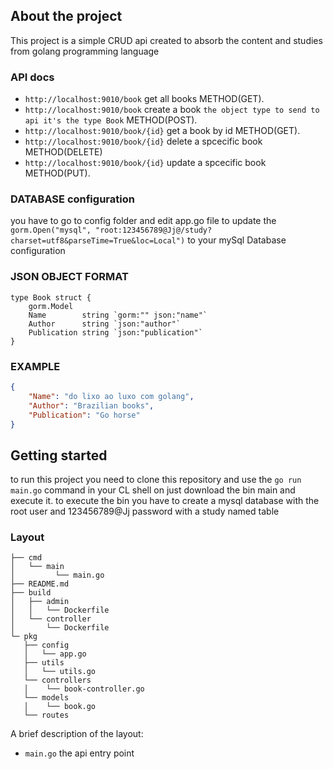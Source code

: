 ## About the project
This project is a simple CRUD api created to absorb the content and studies from golang programming language

### API docs

* `http://localhost:9010/book` get all books METHOD(GET).
* `http://localhost:9010/book` create a book `the object type to send to api it's the type Book` METHOD(POST).
* `http://localhost:9010/book/{id}` get a book by id METHOD(GET).
* `http://localhost:9010/book/{id}` delete a spcecific book METHOD(DELETE) 
* `http://localhost:9010/book/{id}` update a spcecific book METHOD(PUT).

### DATABASE configuration
you have to go to config folder and edit app.go file to update the
```gorm.Open("mysql", "root:123456789@Jj@/study?charset=utf8&parseTime=True&loc=Local")```
to your mySql Database configuration

### JSON OBJECT FORMAT

```
type Book struct {
	gorm.Model
	Name        string `gorm:"" json:"name"`
	Author      string `json:"author"`
	Publication string `json:"publication"`
}
```

### EXAMPLE
```json
{
	"Name": "do lixo ao luxo com golang",
	"Author": "Brazilian books",
	"Publication": "Go horse"
}
```


## Getting started

to run this project you need to clone this repository and use the `go run main.go` command in your CL shell
on just download the bin main and execute it. to execute the bin you have to create a mysql database
with the root user and 123456789@Jj password with a study named table

### Layout

```tree
├── cmd
│   └── main
│   	  └── main.go
├── README.md
├── build
│   ├── admin
│   │   └── Dockerfile
│   └── controller
│       └── Dockerfile
└─ pkg
   ├── config
   │   └── app.go
   ├── utils
   │   └── utils.go 
   └── controllers   
   │    └── book-controller.go
   └── models
   │    └── book.go   
   └── routes

```

A brief description of the layout:

* `main.go` the api entry point
